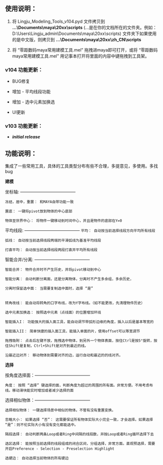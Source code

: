 ## 使用说明： 

1. 将 Lingju_Modeling_Tools_v104.pyd  文件拷贝到   **...\Documents\maya\20xx\scripts**   (...是在你的文档所在的文件夹。例如：D:\Users\Lingju_admin\Documents\maya\20xx\scripts\)  文件夹下​如果使用的是中文版，则拷贝到 **...\Documents\maya\20xx\zh_CN\scripts**
   
2. 将  “零距数码maya常用建模工具.mel”  拖拽进maya即可打开，或将  “零距数码maya常用建模工具.mel”  用记事本打开将里面的内容中键拖拽到工具架。 
 
### v104 功能更新： 
 
- BUG修复 

- 增加 - 平均线段功能 

- 增加 - 选中元素加换选 

- UI更新 

### v103 功能更新：

- ***initial release*** 

## 功能说明：

​	集成了一些常用工具，具体的工具类型分布有些不合理，多提意见，多使用。多找bug 

**建模** 

坐标轴: ————————————— 

​`冻结，居中，重置： 和MAYA自带功能一致` 

​`置底： 一键将pivot放到物体的中心底部` 

`物体至世界中心： 将物件一键移动到时间中心，并且是物件的底部在Y=0` 

平均线段: —————————————
`平均： 自动按当前选择线段方向平均所有线段`
	 
`弧线： 自动按当前选择线段两端的平滑弧线为基准平均线段`

`打直平均： 自动按当前选择线段两段打直并平均所有线段`

智能合并/分离: ————————————— 

`智能合并： 物件合并时不产生历史，并将pivot移动到中心`

​`智能分离： 自动判断分离面，还是分离物体，分离时不产生多余组，多余历史，`

​`分离时保留选中面： 当需要复制选中面时，选择 “是”`
 
​		
​`转角改线： 能自动将转角的口字布线，改为Y字布线。（如不能更改，先清理物件历史）`

​`选中元素加换选： 按照选中元素（点线面）的位置增加环线`

`智能插入I： 功能强大的插入面工具，能自动调节带弧形边缘的角度，插入以后是基本等宽的 `

`智能插入II： 简单快捷的插入面工具，能插入单面的片，使用offset可以等宽调节 `

`拖拽吸附： 点击后左键不放，拖拽选中物体，到另外一个物体表面，按住Ctrl是按5°旋转，按住Shift是复制，Ctrl+Shift是对齐到最近的线。`

`沿最近边对齐： 移动物体到需要对齐的边，运行自动和最近的的线对齐。`


**选择** 

按角度选择面：————————————— 

`角度： 按照 “选择” 键选择的面，判断角度为超过的周围的所有面。非常方便。不用考虑布线。移动滑块能实时增加或者减少选择的面`
 
 
选择相似物体：————————————— 

`选择相似物体： 一键选择场景中相似的物体。不管有没有重置变换。`

`忽略大小： 如果选择 “否”： 这需要保证所有物体实际大小完全一致，才会选择。如果选择 “是”：则不伦实际大小有没有变化都能选中。`
 

`隔段选择： 自动判断两条Loop或者Ring中间隔的线段数，并按Loop或者Ring循环选择下去`

`选区选择： 能按照当前选择的线段组成的闭合区间，分组选择，非常方面。直观预选择，需要开启Preference - Selection - Preselection Highlight`

`选硬边： 自动选择当前物体的所有硬边`



